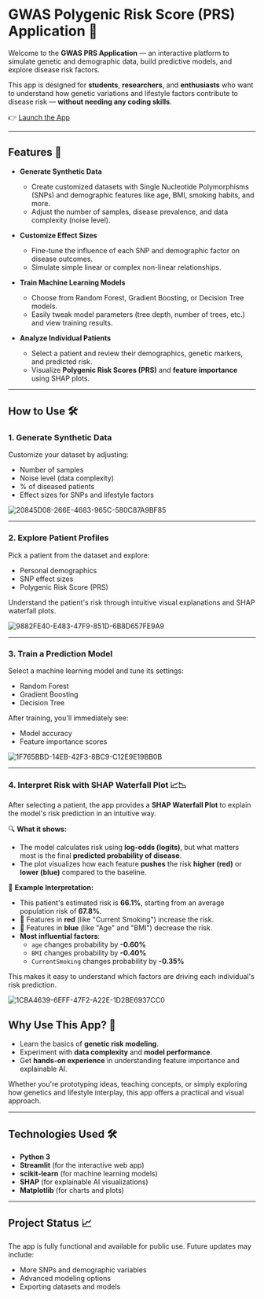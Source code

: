 # GWAS Polygenic Risk Score (PRS) Application 🧬

Welcome to the **GWAS PRS Application** — an interactive platform to simulate genetic and demographic data, build predictive models, and explore disease risk factors.

This app is designed for **students**, **researchers**, and **enthusiasts** who want to understand how genetic variations and lifestyle factors contribute to disease risk — **without needing any coding skills**.

👉 [Launch the App](https://gwas-prs.streamlit.app/)

---

## Features 🚀

- **Generate Synthetic Data**
  - Create customized datasets with Single Nucleotide Polymorphisms (SNPs) and demographic features like age, BMI, smoking habits, and more.
  - Adjust the number of samples, disease prevalence, and data complexity (noise level).

- **Customize Effect Sizes**
  - Fine-tune the influence of each SNP and demographic factor on disease outcomes.
  - Simulate simple linear or complex non-linear relationships.

- **Train Machine Learning Models**
  - Choose from Random Forest, Gradient Boosting, or Decision Tree models.
  - Easily tweak model parameters (tree depth, number of trees, etc.) and view training results.

- **Analyze Individual Patients**
  - Select a patient and review their demographics, genetic markers, and predicted risk.
  - Visualize **Polygenic Risk Scores (PRS)** and **feature importance** using SHAP plots.

---

## How to Use 🛠️

### 1. Generate Synthetic Data
Customize your dataset by adjusting:
- Number of samples
- Noise level (data complexity)
- % of diseased patients
- Effect sizes for SNPs and lifestyle factors

![20845D08-266E-4683-965C-580C87A9BF85](https://github.com/user-attachments/assets/95c8f271-605b-4c55-9d9c-e6e3beaa0df6)

---

### 2. Explore Patient Profiles
Pick a patient from the dataset and explore:
- Personal demographics
- SNP effect sizes
- Polygenic Risk Score (PRS)

Understand the patient's risk through intuitive visual explanations and SHAP waterfall plots.

![9882FE40-E483-47F9-851D-6B8D657FE9A9](https://github.com/user-attachments/assets/0148c9e0-2fe8-40f2-816f-3746e9664af4)

---

### 3. Train a Prediction Model
Select a machine learning model and tune its settings:
- Random Forest
- Gradient Boosting
- Decision Tree

After training, you'll immediately see:
- Model accuracy
- Feature importance scores

![1F765BBD-14EB-42F3-8BC9-C12E9E19BB0B](https://github.com/user-attachments/assets/756e3cd8-7721-4258-b1f0-5190a42d2cec)

---

### 4. Interpret Risk with SHAP Waterfall Plot 📈📉

After selecting a patient, the app provides a **SHAP Waterfall Plot** to explain the model's risk prediction in an intuitive way.

🔍 **What it shows:**
- The model calculates risk using **log-odds (logits)**, but what matters most is the final **predicted probability of disease**.
- The plot visualizes how each feature **pushes** the risk **higher (red)** or **lower (blue)** compared to the baseline.

🧪 **Example Interpretation:**
- This patient's estimated risk is **66.1%**, starting from an average population risk of **67.8%**.
- 🔴 Features in **red** (like "Current Smoking") increase the risk.
- 🔵 Features in **blue** (like "Age" and "BMI") decrease the risk.
- **Most influential factors**:
  - `age` changes probability by **-0.60%**
  - `BMI` changes probability by **-0.40%**
  - `CurrentSmoking` changes probability by **-0.35%**

This makes it easy to understand which factors are driving each individual's risk prediction.

![1CBA4639-6EFF-47F2-A22E-1D2BE6937CC0](https://github.com/user-attachments/assets/328dabda-6fa0-4b14-b41f-4a70cc8c2f18)

## Why Use This App? 🎯

- Learn the basics of **genetic risk modeling**.
- Experiment with **data complexity** and **model performance**.
- Get **hands-on experience** in understanding feature importance and explainable AI.

Whether you're prototyping ideas, teaching concepts, or simply exploring how genetics and lifestyle interplay, this app offers a practical and visual approach.

---

## Technologies Used 🛠

- **Python 3**
- **Streamlit** (for the interactive web app)
- **scikit-learn** (for machine learning models)
- **SHAP** (for explainable AI visualizations)
- **Matplotlib** (for charts and plots)

---

## Project Status 📈

The app is fully functional and available for public use. Future updates may include:
- More SNPs and demographic variables
- Advanced modeling options
- Exporting datasets and models
